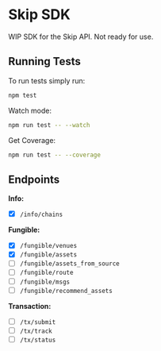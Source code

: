 # Skip SDK

WIP SDK for the Skip API. Not ready for use.

## Running Tests

To run tests simply run:

```bash
npm test
```

Watch mode:

```bash
npm run test -- --watch
```

Get Coverage:

```bash
npm run test -- --coverage
```

## Endpoints

**Info:**

- [x] `/info/chains`

**Fungible:**

- [x] `/fungible/venues`
- [x] `/fungible/assets`
- [ ] `/fungible/assets_from_source`
- [ ] `/fungible/route`
- [ ] `/fungible/msgs`
- [ ] `/fungible/recommend_assets`

**Transaction:**

- [ ] `/tx/submit`
- [ ] `/tx/track`
- [ ] `/tx/status`

